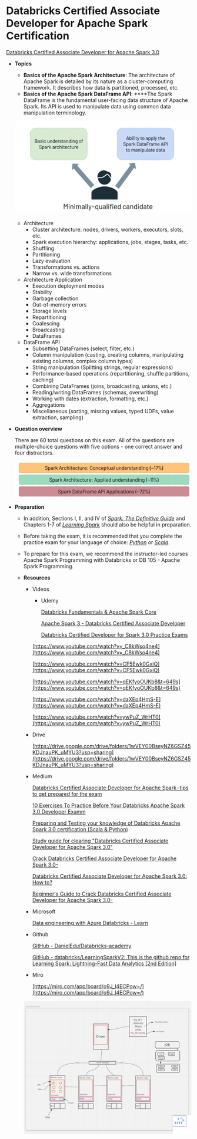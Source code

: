 # Databricks Certified Associate Developer for Apache Spark Certification

[Databricks Certified Associate Developer for Apache Spark 3.0](https://academy.databricks.com/exam/databricks-certified-associate-developer)

- **Topics**
    - **Basics of the Apache Spark Architecture**: The architecture of Apache Spark is detailed by its nature as a cluster-computing framework. It describes how data is partitioned, processed, etc.
    - **Basics of the Apache Spark DataFrame API**: ****The Spark DataFrame is the fundamental user-facing data structure of Apache Spark. Its API is used to manipulate data using common data manipulation terminology.
    
    ![Databricks%20Certified%20Associate%20Developer%20for%20Apach%20bae0f257766344c282eecb4ede50892f/Untitled.png](Databricks%20Certified%20Associate%20Developer%20for%20Apach%20bae0f257766344c282eecb4ede50892f/Untitled.png)
    
    - Architecture
        - Cluster architecture: nodes, drivers, workers, executors, slots, etc.
        - Spark execution hierarchy: applications, jobs, stages, tasks, etc.
        - Shuffling
        - Partitioning
        - Lazy evaluation
        - Transformations vs. actions
        - Narrow vs. wide transformations
    - Architecture Application
        - Execution deployment modes
        - Stability
        - Garbage collection
        - Out-of-memory errors
        - Storage levels
        - Repartitioning
        - Coalescing
        - Broadcasting
        - DataFrames
    - DataFrame API
        - Subsetting DataFrames (select, filter, etc.)
        - Column manipulation (casting, creating columns, manipulating existing columns, complex column types)
        - String manipulation (Splitting strings, regular expressions)
        - Performance-based operations (repartitioning, shuffle partitions, caching)
        - Combining DataFrames (joins, broadcasting, unions, etc.)
        - Reading/writing DataFrames (schemas, overwriting)
        - Working with dates (extraction, formatting, etc.)
        - Aggregations
        - Miscellaneous (sorting, missing values, typed UDFs, value extraction, sampling)
    
- **Question overview**
    
    There are 60 total questions on this exam. All of the questions are multiple-choice questions with five options - one correct answer and four distractors.
    
    ![Databricks%20Certified%20Associate%20Developer%20for%20Apach%20bae0f257766344c282eecb4ede50892f/Untitled%201.png](Databricks%20Certified%20Associate%20Developer%20for%20Apach%20bae0f257766344c282eecb4ede50892f/Untitled%201.png)
    
- **Preparation**
    - In addition, Sections I, II, and IV of *[Spark: The Definitive Guide](https://www.oreilly.com/library/view/spark-the-definitive/9781491912201/)* and Chapters 1-7 of *[Learning Spark](https://www.oreilly.com/library/view/learning-spark-2nd/9781492050032/)* should also be helpful in preparation.
    - Before taking the exam, it is recommended that you complete the practice exam for your language of choice: *[Python](https://files.training.databricks.com/assessments/practice-exams/PracticeExam-DCADAS3-Python.pdf)* or *[Scala](https://files.training.databricks.com/assessments/practice-exams/PracticeExam-DCADAS3-Scala.pdf)*.
    - To prepare for this exam, we recommend the instructor-led courses Apache Spark Programming with Databricks or DB 105 - Apache Spark Programming.
    - **Resources**
        - Videos
            - Udemy
                
                
                [Databricks Fundamentals & Apache Spark Core](https://www.udemy.com/course/databricks-fundamentals-apache-spark-core/)
                
                [Apache Spark 3 - Databricks Certified Associate Developer](https://www.udemy.com/course/apache-spark-3-databricks-certified-associate-developer/)
                
                [Databricks Certified Developer for Spark 3.0 Practice Exams](https://www.udemy.com/course/databricks-certified-developer-for-apache-spark-30-practice-exams/)
                
            
            [https://www.youtube.com/watch?v=_C8kWso4ne4](https://www.youtube.com/watch?v=_C8kWso4ne4)
            
            [https://www.youtube.com/watch?v=CF5Ewk0GxiQ](https://www.youtube.com/watch?v=CF5Ewk0GxiQ)
            
            [https://www.youtube.com/watch?v=qEKfyoOUKb8&t=649s](https://www.youtube.com/watch?v=qEKfyoOUKb8&t=649s)
            
            [https://www.youtube.com/watch?v=daXEp4HmS-E](https://www.youtube.com/watch?v=daXEp4HmS-E)
            
            [https://www.youtube.com/watch?v=ywPuZ_WrHT0](https://www.youtube.com/watch?v=ywPuZ_WrHT0)
            
        - Drive
            
            [https://drive.google.com/drive/folders/1wVEY00BseyNZ6GSZ45KDJnauPK_uMYU3?usp=sharing](https://drive.google.com/drive/folders/1wVEY00BseyNZ6GSZ45KDJnauPK_uMYU3?usp=sharing)
            
        - Medium
            
            [Databricks Certified Associate Developer for Apache Spark - tips to get prepared for the exam](https://medium.com/data-arena/databricks-certified-associate-developer-for-apache-spark-tips-to-get-prepared-for-the-exam-cf947795065b)
            
            [10 Exercises To Practice Before Your Databricks Apache Spark 3.0 Developer Examm](https://towardsdatascience.com/10-mcqs-to-practice-before-your-databricks-apache-spark-3-0-developer-exam-bd886060b9ab)
            
            [Preparing and Testing your knowledge of Databricks Apache Spark 3.0 certification (Scala & Python)](https://medium.com/@mertozer94/preparing-and-testing-your-knowledge-of-databricks-apache-spark-3-0-certification-scala-python-e3605284b555)
            
            [Study guide for clearing "Databricks Certified Associate Developer for Apache Spark 3.0"](https://shrutibhawsar94.medium.com/study-guide-for-clearing-databricks-certified-associate-developer-for-apache-spark-3-0-69377dba0107)
            
            [Crack Databricks Certified Associate Developer for Apache Spark 3.0-](https://medium.com/@sriramn84_34423/crack-databricks-certified-associate-developer-for-apache-spark-3-0-cf4cb89df61d)
            
            [Databricks Certified Associate Developer for Apache Spark 3.0: How to?](https://medium.com/codex/databricks-certified-associate-developer-for-apache-spark-3-0-how-to-ba95707eca79)
            
            [Beginner's Guide to Crack Databricks Certified Associate Developer for Apache Spark 3.0-](https://medium.com/@blackhat1729/beginners-guide-to-crack-databricks-certified-associate-developer-for-apache-spark-3-0-7c1aad2a578b)
            
        - Microsoft
            
            [Data engineering with Azure Databricks - Learn](https://docs.microsoft.com/en-us/learn/paths/data-engineer-azure-databricks/)
            
        - Github
            
            [GitHub - DanielEdu/Databricks-academy](https://github.com/DanielEdu/Databricks-academy)
            
            [GitHub - databricks/LearningSparkV2: This is the github repo for Learning Spark: Lightning-Fast Data Analytics [2nd Edition]](https://github.com/databricks/LearningSparkV2)
            
        - Miro
            
            [https://miro.com/app/board/o9J_l4ECPow=/](https://miro.com/app/board/o9J_l4ECPow=/)
            
        
        ![Untitled](Databricks%20Certified%20Associate%20Developer%20for%20Apach%20bae0f257766344c282eecb4ede50892f/Untitled%202.png)